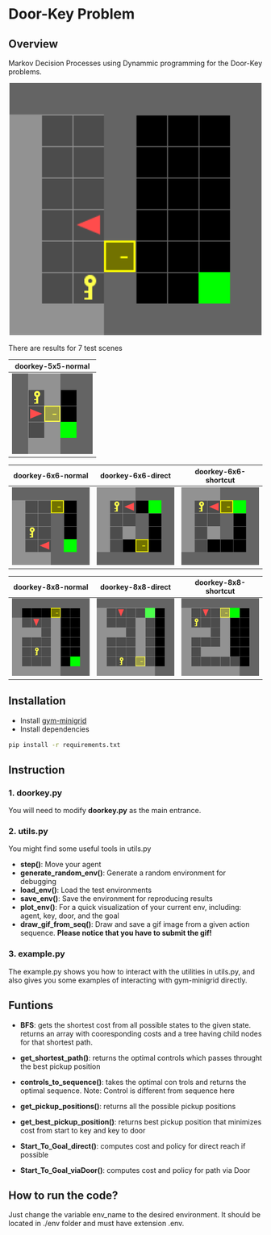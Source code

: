 # Door-Key Problem 

## Overview
Markov Decision Processes using Dynammic programming for the Door-Key problems.
<p align="center">
<img src="gif/doorkey.gif" alt="Door-key Problem" width="500"/></br>
</p>

There are results for 7 test scenes 

| doorkey-5x5-normal |
|:----------------:|
| <img src="gif/doorkey-5x5-normal.gif"> |

| doorkey-6x6-normal   | doorkey-6x6-direct | doorkey-6x6-shortcut |
|:----------------:|:------------------:|:----------------:|
| <img src="gif/doorkey-6x6-normal.gif"> | <img src="gif/doorkey-6x6-direct.gif" > |<img src="gif/doorkey-6x6-shortcut.gif" >|

| doorkey-8x8-normal   | doorkey-8x8-direct | doorkey-8x8-shortcut |
|:----------------:|:------------------:|:----------------:|
| <img src="gif/doorkey-8x8-normal.gif"> | <img src="gif/doorkey-8x8-direct.gif" > |<img src="gif/doorkey-8x8-shortcut.gif" >|

## Installation

- Install [gym-minigrid](https://github.com/maximecb/gym-minigrid)
- Install dependencies
```bash
pip install -r requirements.txt
```

## Instruction
### 1. doorkey.py
You will need to modify **doorkey.py** as the main entrance.

### 2. utils.py
You might find some useful tools in utils.py
- **step()**: Move your agent
- **generate_random_env()**: Generate a random environment for debugging
- **load_env()**: Load the test environments
- **save_env()**: Save the environment for reproducing results
- **plot_env()**: For a quick visualization of your current env, including: agent, key, door, and the goal
- **draw_gif_from_seq()**: Draw and save a gif image from a given action sequence. **Please notice that you have to submit the gif!**

### 3. example.py
The example.py shows you how to interact with the utilities in utils.py, and also gives you some examples of interacting with gym-minigrid directly.

## Funtions

- **BFS**: gets the shortest cost from all possible states to the given state. returns an array with cooresponding costs and a tree having child nodes for that shortest path.

- **get_shortest_path()**: returns the optimal controls which passes throught the best pickup position

- **controls_to_sequence()**: takes the optimal con trols and returns the optimal sequence. Note: Control is different from sequence here

- **get_pickup_positions()**: returns all the possible pickup positions

- **get_best_pickup_position()**: returns best pickup position that minimizes cost from start to key and key to door

- **Start_To_Goal_direct()**: computes cost and policy for direct reach if possible

- **Start_To_Goal_viaDoor()**: computes cost and policy for path via Door

## How to run the code?

Just change the variable env_name to the desired environment. It should be located in ./env folder and must have extension .env.
